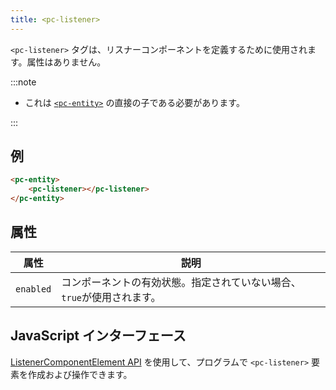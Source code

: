 ```yaml
---
title: <pc-listener>
---
```


`<pc-listener>` タグは、リスナーコンポーネントを定義するために使用されます。属性はありません。

:::note

* これは [`<pc-entity>`](../pc-entity) の直接の子である必要があります。

:::

## 例

```html
<pc-entity>
    <pc-listener></pc-listener>
</pc-entity>
```

## 属性

| 属性 | 説明 |
| --- | --- |
| `enabled` | コンポーネントの有効状態。指定されていない場合、`true`が使用されます。 |

## JavaScript インターフェース

[ListenerComponentElement API](https://api.playcanvas.com/web-components/classes/ListenerComponentElement.html) を使用して、プログラムで `<pc-listener>` 要素を作成および操作できます。
